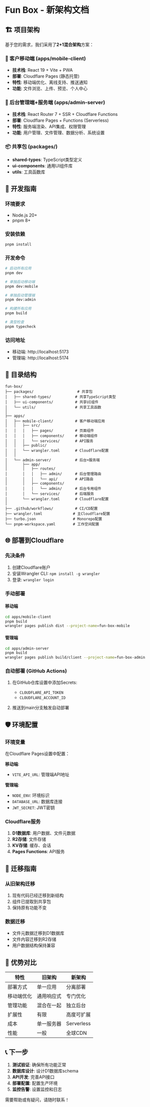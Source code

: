 # Fun Box - 新架构文档

## 🏗️ 项目架构

基于您的需求，我们采用了**2+1混合架构**方案：

### 📱 客户移动端 (apps/mobile-client)
- **技术栈**: React 19 + Vite + PWA
- **部署**: Cloudflare Pages (静态托管)
- **特性**: 移动端优化、离线支持、推送通知
- **功能**: 文件浏览、上传、预览、个人中心

### 🔧 后台管理端+服务端 (apps/admin-server)  
- **技术栈**: React Router 7 + SSR + Cloudflare Functions
- **部署**: Cloudflare Pages + Functions (Serverless)
- **特性**: 服务端渲染、API集成、权限管理
- **功能**: 用户管理、文件管理、数据分析、系统设置

### 📦 共享包 (packages/)
- **shared-types**: TypeScript类型定义
- **ui-components**: 通用UI组件库
- **utils**: 工具函数库

## 🚀 开发指南

### 环境要求
- Node.js 20+
- pnpm 8+

### 安装依赖
```bash
pnpm install
```

### 开发命令
```bash
# 启动所有应用
pnpm dev

# 单独启动移动端
pnpm dev:mobile

# 单独启动管理端
pnpm dev:admin

# 构建所有应用
pnpm build

# 类型检查
pnpm typecheck
```

### 访问地址
- 移动端: http://localhost:5173
- 管理端: http://localhost:5174

## 📁 目录结构

```
fun-box/
├── packages/                    # 共享包
│   ├── shared-types/           # 共享TypeScript类型
│   ├── ui-components/          # 共享UI组件
│   └── utils/                  # 共享工具函数
│
├── apps/
│   ├── mobile-client/          # 客户移动端应用
│   │   ├── src/
│   │   │   ├── pages/          # 页面组件
│   │   │   ├── components/     # 移动端组件
│   │   │   └── services/       # API服务
│   │   ├── public/
│   │   └── wrangler.toml       # Cloudflare配置
│   │
│   └── admin-server/           # 后台+服务端
│       ├── app/
│       │   ├── routes/
│       │   │   ├── admin/      # 后台管理路由
│       │   │   └── api/        # API路由
│       │   ├── components/
│       │   │   └── admin/      # 后台专用组件
│       │   └── services/       # 后端服务
│       └── wrangler.toml       # Cloudflare配置
│
├── .github/workflows/          # CI/CD配置
├── wrangler.toml              # 主Cloudflare配置
├── turbo.json                 # Monorepo配置
└── pnpm-workspace.yaml        # 工作空间配置
```

## 🌐 部署到Cloudflare

### 先决条件
1. 创建Cloudflare账户
2. 安装Wrangler CLI: `npm install -g wrangler`
3. 登录: `wrangler login`

### 手动部署

#### 移动端
```bash
cd apps/mobile-client
pnpm build
wrangler pages publish dist --project-name=fun-box-mobile
```

#### 管理端
```bash
cd apps/admin-server  
pnpm build
wrangler pages publish build/client --project-name=fun-box-admin
```

### 自动部署 (GitHub Actions)
1. 在GitHub仓库设置中添加Secrets:
   - `CLOUDFLARE_API_TOKEN`
   - `CLOUDFLARE_ACCOUNT_ID`

2. 推送到main分支触发自动部署

## 🛡️ 环境配置

### 环境变量
在Cloudflare Pages设置中配置：

**移动端**:
- `VITE_API_URL`: 管理端API地址

**管理端**:
- `NODE_ENV`: 环境标识
- `DATABASE_URL`: 数据库连接
- `JWT_SECRET`: JWT密钥

### Cloudflare服务
1. **D1数据库**: 用户数据、文件元数据
2. **R2存储**: 文件存储
3. **KV存储**: 缓存、会话
4. **Pages Functions**: API服务

## 🔄 迁移指南

### 从旧架构迁移
1. 现有代码已经迁移到新结构
2. 组件已提取到共享包
3. 保持原有功能不变

### 数据迁移
- 文件元数据迁移到D1数据库
- 文件内容迁移到R2存储
- 用户数据结构保持兼容

## 🎯 优势对比

| 特性 | 旧架构 | 新架构 |
|------|--------|--------|
| 部署方式 | 单一应用 | 分离部署 |
| 移动端优化 | 通用响应式 | 专门优化 |
| 管理功能 | 混合在一起 | 独立后台 |
| 扩展性 | 有限 | 高度可扩展 |
| 成本 | 单一服务器 | Serverless |
| 性能 | 一般 | 全球CDN |

## 📞 下一步

1. **测试验证**: 确保所有功能正常
2. **数据库设计**: 设计D1数据库schema
3. **API开发**: 完善API接口
4. **部署配置**: 配置生产环境
5. **监控告警**: 设置监控和日志

需要帮助或有疑问，请随时联系！
